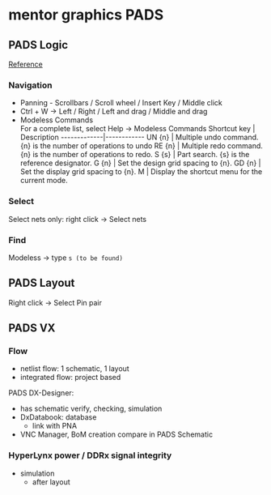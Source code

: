 # mentor graphics PADS

## PADS Logic

[Reference](http://www.people.vcu.edu/~rhklenke/tutorials/PADS/PADS_Tutorial_User_Interface/UserInterface.html)

### Navigation

* Panning - Scrollbars / Scroll wheel / Insert Key / Middle click
* Ctrl + W -> Left / Right / Left and drag / Middle and drag
* Modeless Commands  
    For a complete list, select Help -> Modeless Commands
    Shortcut key | Description
    -------------|------------
    UN {n}       | Multiple undo command. {n} is the number of operations to undo
    RE {n}       | Multiple redo command. {n} is the number of operations to redo.
    S {s}        | Part search. {s} is the reference designator.
    G {n}        | Set the design grid spacing to {n}.
    GD {n}       | Set the display grid spacing to {n}.
    M            | Display the shortcut menu for the current mode.

### Select

Select nets only: right click -> Select nets

### Find

Modeless -> type `s (to be found)`

## PADS Layout

Right click -> Select Pin pair

## PADS VX

### Flow

* netlist flow: 1 schematic, 1 layout
* integrated flow: project based

PADS DX-Designer:
* has schematic verify, checking, simulation
* DxDatabook: database
  * link with PNA
* VNC Manager, BoM creation compare in PADS Schematic

### HyperLynx power / DDRx signal integrity
* simulation
  * after layout

